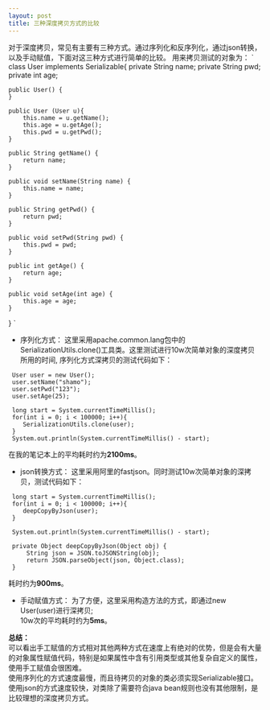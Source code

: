 ```yaml
---
layout: post
title: 三种深度拷贝方式的比较
---
```


对于深度拷贝，常见有主要有三种方式。通过序列化和反序列化，通过json转换，以及手动赋值，下面对这三种方式进行简单的比较。
用来拷贝测试的对象为：
`
class User implements Serializable{
    private String name;
    private String pwd;
    private int age;

    public User() {
    }

    public User (User u){
        this.name = u.getName();
        this.age = u.getAge();
        this.pwd = u.getPwd();
    }

    public String getName() {
        return name;
    }

    public void setName(String name) {
        this.name = name;
    }

    public String getPwd() {
        return pwd;
    }

    public void setPwd(String pwd) {
        this.pwd = pwd;
    }

    public int getAge() {
        return age;
    }

    public void setAge(int age) {
        this.age = age;
    }
}
`
* 序列化方式：
这里采用apache.common.lang包中的SerializationUtils.clone()工具类。这里测试进行10w次简单对象的深度拷贝所用的时间, 
序列化方式深拷贝的测试代码如下：
```
 User user = new User();
 user.setName("shamo");
 user.setPwd("123");
 user.setAge(25);

 long start = System.currentTimeMillis();
 for(int i = 0; i < 100000; i++){
    SerializationUtils.clone(user);
 }
 System.out.println(System.currentTimeMillis() - start);
```
在我的笔记本上的平均耗时约为**2100ms**。

* json转换方式：
这里采用阿里的fastjson。同时测试10w次简单对象的深拷贝，测试代码如下：

```
 long start = System.currentTimeMillis();
 for(int i = 0; i < 100000; i++){
    deepCopyByJson(user);
 }

 System.out.println(System.currentTimeMillis() - start);

 private Object deepCopyByJson(Object obj) {
     String json = JSON.toJSONString(obj);
     return JSON.parseObject(json, Object.class);
 }
```
耗时约为**900ms**。

* 手动赋值方式：
	为了方便，这里采用构造方法的方式，即通过new User(user)进行深拷贝;<br>
10w次的平均耗时约为**5ms**。

**总结：** <br>
可以看出手工赋值的方式相对其他两种方式在速度上有绝对的优势，但是会有大量的对象属性赋值代码，特别是如果属性中含有引用类型或其他复杂自定义的属性，使用手工赋值会很困难。<br>
使用序列化的方式速度最慢，而且待拷贝的对象的类必须实现Serializable接口。<br>
使用json的方式速度较快，对类除了需要符合java bean规则也没有其他限制，是比较理想的深度拷贝方式。<br>
